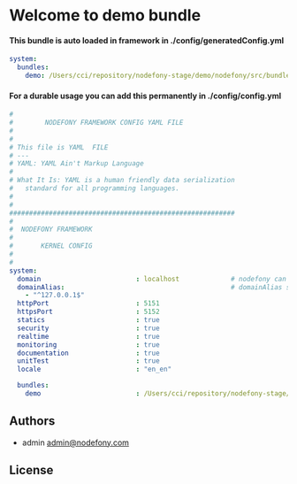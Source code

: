 # Welcome to demo bundle

#### This bundle is auto loaded in framework in ./config/generatedConfig.yml
```yaml
system:
  bundles:
    demo: /Users/cci/repository/nodefony-stage/demo/nodefony/src/bundles/demoBundle
```

#### For a durable usage you can add this permanently in ./config/config.yml

```yaml
#
#        NODEFONY FRAMEWORK CONFIG YAML FILE
#
#
# This file is YAML  FILE
# ---
# YAML: YAML Ain't Markup Language
#
# What It Is: YAML is a human friendly data serialization
#   standard for all programming languages.
#
#
#########################################################
#
#  NODEFONY FRAMEWORK
#
#       KERNEL CONFIG
#
#
system:
  domain                        : localhost             # nodefony can listen only one domain ( no vhost )  /    [::1] for IPV6 only
  domainAlias:                                          # domainAlias string only <<regexp>>   example ".*\\.nodefony\\.com  ^nodefony\\.eu$ ^.*\\.nodefony\\.eu$"
    - "^127.0.0.1$"
  httpPort                      : 5151
  httpsPort                     : 5152
  statics                       : true
  security                      : true
  realtime                      : true
  monitoring                    : true
  documentation                 : true
  unitTest                      : true
  locale                        : "en_en"

  bundles:
    demo                        : /Users/cci/repository/nodefony-stage/demo/nodefony/src/bundles/demoBundle
```


## <a name="authors"></a>Authors

- admin  admin@nodefony.com

##  <a name="license"></a>License
